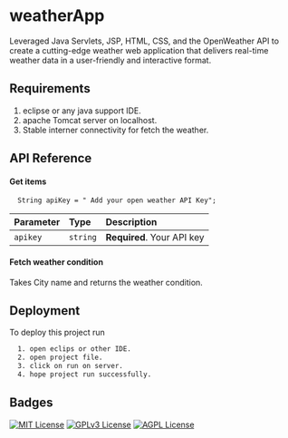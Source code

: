 
# weatherApp

Leveraged Java Servlets, JSP, HTML, CSS, and the OpenWeather API to create a cutting-edge weather web application that delivers real-time weather data in a user-friendly and interactive format.

## Requirements 
1. eclipse or any java support IDE.
2. apache Tomcat server on localhost.
3. Stable interner connectivity for fetch the weather.
## API Reference

#### Get items

```http
  String apiKey = " Add your open weather API Key";
```

| Parameter | Type     | Description                |
| :-------- | :------- | :------------------------- |
| `apikey` | `string` | **Required**. Your API key |


#### Fetch weather condition

Takes City name and returns the weather condition.


## Deployment

To deploy this project run

```bash
  1. open eclips or other IDE.
  2. open project file.
  3. click on run on server.
  4. hope project run successfully.
```


## Badges



[![MIT License](https://img.shields.io/badge/License-MIT-green.svg)](https://choosealicense.com/licenses/mit/)
[![GPLv3 License](https://img.shields.io/badge/License-GPL%20v3-yellow.svg)](https://opensource.org/licenses/)
[![AGPL License](https://img.shields.io/badge/license-AGPL-blue.svg)](http://www.gnu.org/licenses/agpl-3.0)

